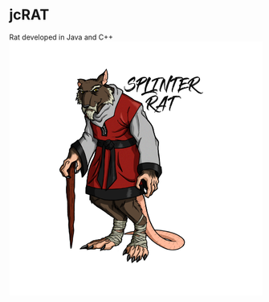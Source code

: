 # jcRAT
Rat developed in Java and C++
![alt text](https://raw.githubusercontent.com/javiarago1/SplinterRAT/main/resources/rat.png)
